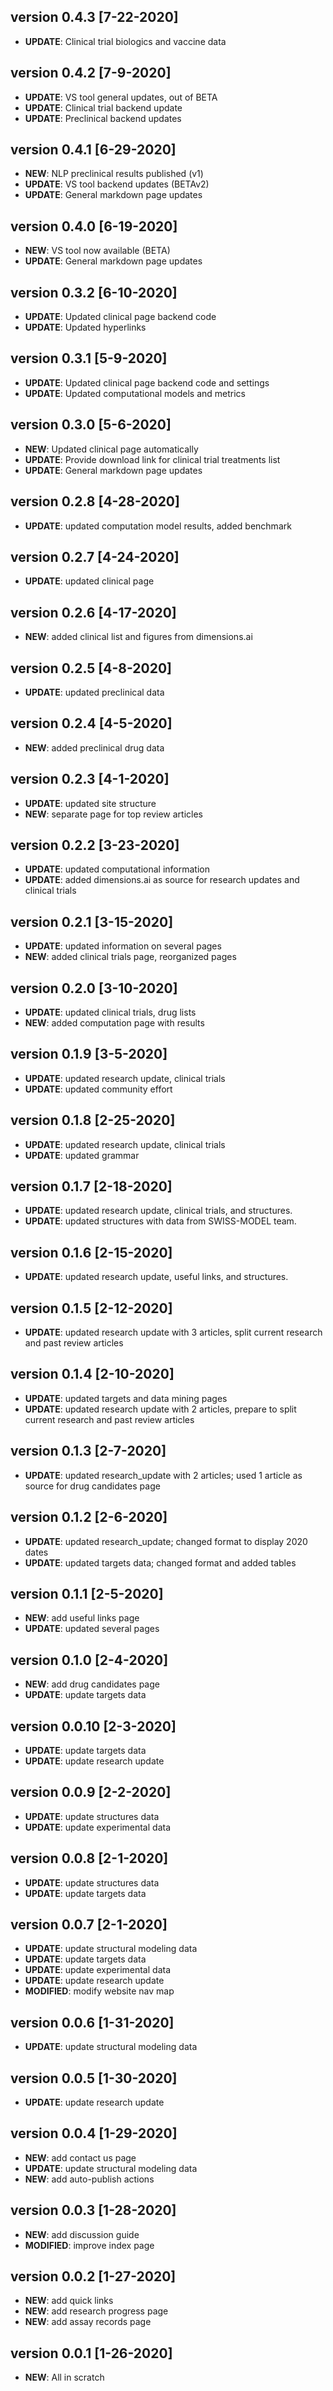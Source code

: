 ## version 0.4.3 [7-22-2020]
* **UPDATE**: Clinical trial biologics and vaccine data

## version 0.4.2 [7-9-2020]
* **UPDATE**: VS tool general updates, out of BETA 
* **UPDATE**: Clinical trial backend update
* **UPDATE**: Preclinical backend updates 

## version 0.4.1 [6-29-2020]
* **NEW**: NLP preclinical results published (v1)
* **UPDATE**: VS tool backend updates (BETAv2)
* **UPDATE**: General markdown page updates

## version 0.4.0 [6-19-2020]
* **NEW**: VS tool now available (BETA)
* **UPDATE**: General markdown page updates

## version 0.3.2 [6-10-2020]
* **UPDATE**: Updated clinical page backend code
* **UPDATE**: Updated hyperlinks

## version 0.3.1 [5-9-2020]
* **UPDATE**: Updated clinical page backend code and settings
* **UPDATE**: Updated computational models and metrics

## version 0.3.0 [5-6-2020]
* **NEW**: Updated clinical page automatically
* **UPDATE**: Provide download link for clinical trial treatments list
* **UPDATE**: General markdown page updates

## version 0.2.8 [4-28-2020]
* **UPDATE**: updated computation model results, added benchmark

## version 0.2.7 [4-24-2020]
* **UPDATE**: updated clinical page

## version 0.2.6 [4-17-2020]
* **NEW**: added clinical list and figures from dimensions.ai

## version 0.2.5 [4-8-2020]
* **UPDATE**: updated preclinical data

## version 0.2.4 [4-5-2020]
* **NEW**: added preclinical drug data

## version 0.2.3 [4-1-2020]
* **UPDATE**: updated site structure
* **NEW**: separate page for top review articles

## version 0.2.2 [3-23-2020]
* **UPDATE**: updated computational information
* **UPDATE**: added dimensions.ai as source for research updates and clinical trials

## version 0.2.1 [3-15-2020]
* **UPDATE**: updated information on several pages
* **NEW**: added clinical trials page, reorganized pages

## version 0.2.0 [3-10-2020]
* **UPDATE**: updated clinical trials, drug lists
* **NEW**: added computation page with results

## version 0.1.9 [3-5-2020]
* **UPDATE**: updated research update, clinical trials
* **UPDATE**: updated community effort

## version 0.1.8 [2-25-2020]
* **UPDATE**: updated research update, clinical trials
* **UPDATE**: updated grammar 

## version 0.1.7 [2-18-2020]
* **UPDATE**: updated research update, clinical trials, and structures. 
* **UPDATE**: updated structures with data from SWISS-MODEL team. 

## version 0.1.6 [2-15-2020]
* **UPDATE**: updated research update, useful links, and structures. 

## version 0.1.5 [2-12-2020]
* **UPDATE**: updated research update with 3 articles, split current research and past review articles

## version 0.1.4 [2-10-2020]
* **UPDATE**: updated targets and data mining pages
* **UPDATE**: updated research update with 2 articles, prepare to split current research and past review articles

## version 0.1.3 [2-7-2020]
* **UPDATE**: updated research_update with 2 articles; used 1 article as source for drug candidates page

## version 0.1.2 [2-6-2020]
* **UPDATE**: updated research_update; changed format to display 2020 dates
* **UPDATE**: updated targets data; changed format and added tables 

## version 0.1.1 [2-5-2020]
* **NEW**: add useful links page
* **UPDATE**: updated several pages

## version 0.1.0 [2-4-2020]
* **NEW**: add drug candidates page
* **UPDATE**: update targets data

## version 0.0.10 [2-3-2020]
* **UPDATE**: update targets data
* **UPDATE**: update research update

## version 0.0.9 [2-2-2020]
* **UPDATE**: update structures data
* **UPDATE**: update experimental data

## version 0.0.8 [2-1-2020]
* **UPDATE**: update structures data
* **UPDATE**: update targets data

## version 0.0.7 [2-1-2020]
* **UPDATE**: update structural modeling data
* **UPDATE**: update targets data
* **UPDATE**: update experimental data
* **UPDATE**: update research update
* **MODIFIED**: modify website nav map

## version 0.0.6 [1-31-2020]
* **UPDATE**: update structural modeling data

## version 0.0.5 [1-30-2020]
* **UPDATE**: update research update

## version 0.0.4 [1-29-2020]
* **NEW**: add contact us page
* **UPDATE**: update structural modeling data
* **NEW**: add auto-publish actions

## version 0.0.3 [1-28-2020]
* **NEW**: add discussion guide
* **MODIFIED**: improve index page

## version 0.0.2 [1-27-2020]
* **NEW**: add quick links
* **NEW**: add research progress page
* **NEW**: add assay records page

## version 0.0.1 [1-26-2020]
* **NEW**: All in scratch

